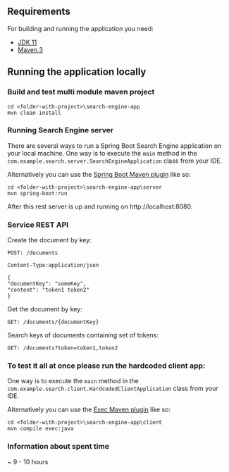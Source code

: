 ## Requirements

For building and running the application you need:

- [JDK 11](https://www.codejava.net/java-se/download-and-install-java-11-openjdk-and-oracle-jdk)
- [Maven 3](https://maven.apache.org)

## Running the application locally

### Build and test multi module maven project 

```shell
cd <folder-with-project>\search-engine-app
mvn clean install
```

### Running Search Engine server

There are several ways to run a Spring Boot Search Engine application on your local machine. One way is to execute the `main` method in the `com.example.search.server.SearchEngineApplication` class from your IDE.

Alternatively you can use the [Spring Boot Maven plugin](https://docs.spring.io/spring-boot/docs/current/reference/html/build-tool-plugins-maven-plugin.html) like so:
```shell
cd <folder-with-project>\search-engine-app\server
mvn spring-boot:run
```
After this rest server is up and running on http://localhost:8080.

### Service REST API

Create the document by key:

```
POST: /documents

Content-Type:application/json

{
"documentKey": "someKey",
"content": "token1 token2"
}
```

Get the document by key:
```
GET: /documents/{documentKey}

```

Search keys of documents containing set of tokens:
```
GET: /documents?token=token1,token2

```

### To test it all at once please run the hardcoded client app:

One way is to execute the `main` method in the `com.example.search.client.HardcodedClientApplication` class from your IDE.

Alternatively you can use the [Exec Maven plugin](https://www.mojohaus.org/exec-maven-plugin/) like so:

```shell
cd <folder-with-project>\search-engine-app\client
mvn compile exec:java
```

### Information about spent time

~ 9 - 10 hours 

